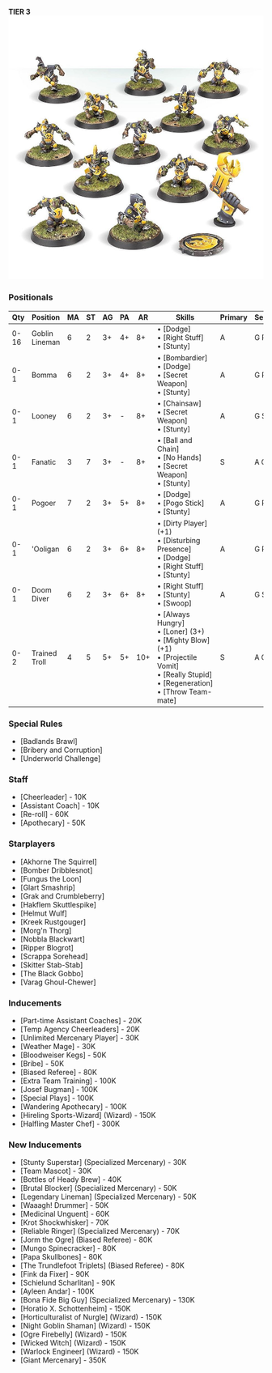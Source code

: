 ﻿**TIER 3**
![](../media/teams/ScarcragSnivelersTeam01.jpg)

### Positionals

| Qty  | Position       | MA | ST | AG | PA  | AR  | Skills                                                                                                                                          | Primary | Secondary | Cost |
| ---- | -------------- | - | - | -- | -- | --- | ----------------------------------------------------------------------------------------------------------------------------------------------- | ------- | --------- | ---- |
| 0-16 | Goblin Lineman | 6 | 2 | 3+ | 4+ | 8+  | • [Dodge] <br /> • [Right Stuff] <br /> • [Stunty]                                                                                                        | A       | G P S     | 40K  |
| 0-1  | Bomma          | 6 | 2 | 3+ | 4+ | 8+  | • [Bombardier] <br /> • [Dodge] <br /> • [Secret Weapon] <br /> • [Stunty]                                                                                    | A       | G P S     | 45K  |
| 0-1  | Looney         | 6 | 2 | 3+ | -  | 8+  | • [Chainsaw] <br /> • [Secret Weapon] <br /> • [Stunty]                                                                                                     | A       | G S       | 40K  |
| 0-1  | Fanatic        | 3 | 7 | 3+ | -  | 8+  | • [Ball and Chain] <br /> • [No Hands] <br /> • [Secret Weapon] <br /> • [Stunty]                                                                               | S       | A G       | 70K  |
| 0-1  | Pogoer         | 7 | 2 | 3+ | 5+ | 8+  | • [Dodge] <br /> • [Pogo Stick] <br /> • [Stunty]                                                                                                         | A       | G P S     | 75K  |
| 0-1  | 'Ooligan      | 6 | 2 | 3+ | 6+ | 8+  | • [Dirty Player] (+1) <br /> • [Disturbing Presence] <br /> • [Dodge] <br /> • [Right Stuff] <br /> • [Stunty]                                                    | A       | G P S     | 65K  |
| 0-1  | Doom Diver     | 6 | 2 | 3+ | 6+ | 8+  | • [Right Stuff] <br /> • [Stunty] <br /> • [Swoop]                                                                                                          | A       | G S       | 60K  |
| 0-2  | Trained Troll  | 4 | 5 | 5+ | 5+ | 10+ | • [Always Hungry] <br /> • [Loner] (3+) <br /> • [Mighty Blow] (+1) <br /> • [Projectile Vomit] <br /> • [Really Stupid] <br /> • [Regeneration] <br /> • [Throw Team-mate] | S       | A G P     | 115K |

### Special Rules

* [Badlands Brawl]
* [Bribery and Corruption]
* [Underworld Challenge]

### Staff

* [Cheerleader] - 10K
* [Assistant Coach] - 10K
* [Re-roll] - 60K
* [Apothecary]  - 50K

### Starplayers

* [Akhorne The Squirrel]  
* [Bomber Dribblesnot]    
* [Fungus the Loon]       
* [Glart Smashrip]        
* [Grak and Crumbleberry] 
* [Hakflem Skuttlespike]  
* [Helmut Wulf]           
* [Kreek Rustgouger]      
* [Morg'n Thorg]  
* [Nobbla Blackwart]      
* [Ripper Blogrot]        
* [Scrappa Sorehead]    
* [Skitter Stab-Stab]  
* [The Black Gobbo]       
* [Varag Ghoul-Chewer]            

### Inducements

* [Part-time Assistant Coaches] - 20K
* [Temp Agency Cheerleaders] - 20K
* [Unlimited Mercenary Player] - 30K
* [Weather Mage] - 30K
* [Bloodweiser Kegs] - 50K
* [Bribe] - 50K
* [Biased Referee] - 80K
* [Extra Team Training] - 100K
* [Josef Bugman] - 100K
* [Special Plays] - 100K
* [Wandering Apothecary] - 100K
* [Hireling Sports-Wizard] (Wizard) - 150K
* [Halfling Master Chef] - 300K

### New Inducements

* [Stunty Superstar] (Specialized Mercenary) - 30K
* [Team Mascot] - 30K
* [Bottles of Heady Brew] - 40K
* [Brutal Blocker] (Specialized Mercenary) - 50K
* [Legendary Lineman] (Specialized Mercenary) - 50K
* [Waaagh! Drummer] - 50K
* [Medicinal Unguent] - 60K
* [Krot Shockwhisker] - 70K
* [Reliable Ringer] (Specialized Mercenary) - 70K
* [Jorm the Ogre] (Biased Referee) - 80K
* [Mungo Spinecracker] - 80K
* [Papa Skullbones] - 80K
* [The Trundlefoot Triplets] (Biased Referee) - 80K
* [Fink da Fixer] - 90K
* [Schielund Scharlitan] - 90K
* [Ayleen Andar] - 100K
* [Bona Fide Big Guy] (Specialized Mercenary) - 130K
* [Horatio X. Schottenheim] - 150K
* [Horticulturalist of Nurgle] (Wizard) - 150K
* [Night Goblin Shaman] (Wizard) - 150K
* [Ogre Firebelly] (Wizard) - 150K
* [Wicked Witch] (Wizard) - 150K
* [Warlock Engineer] (Wizard) - 150K
* [Giant Mercenary] - 350K

